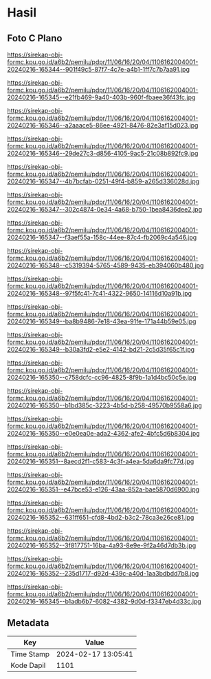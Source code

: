 # Hasil

## Foto C Plano

https://sirekap-obj-formc.kpu.go.id/a6b2/pemilu/pdpr/11/06/16/20/04/1106162004001-20240216-165344--901f49c5-87f7-4c7e-a4b1-1ff7c7b7aa91.jpg

https://sirekap-obj-formc.kpu.go.id/a6b2/pemilu/pdpr/11/06/16/20/04/1106162004001-20240216-165345--e21fb469-9a40-403b-960f-fbaee36f43fc.jpg

https://sirekap-obj-formc.kpu.go.id/a6b2/pemilu/pdpr/11/06/16/20/04/1106162004001-20240216-165346--a2aaace5-86ee-4921-8476-82e3af15d023.jpg

https://sirekap-obj-formc.kpu.go.id/a6b2/pemilu/pdpr/11/06/16/20/04/1106162004001-20240216-165346--29de27c3-d856-4105-9ac5-21c08b892fc9.jpg

https://sirekap-obj-formc.kpu.go.id/a6b2/pemilu/pdpr/11/06/16/20/04/1106162004001-20240216-165347--4b7bcfab-0251-49f4-b859-a265d336028d.jpg

https://sirekap-obj-formc.kpu.go.id/a6b2/pemilu/pdpr/11/06/16/20/04/1106162004001-20240216-165347--302c4874-0e34-4a68-b750-1bea8436dee2.jpg

https://sirekap-obj-formc.kpu.go.id/a6b2/pemilu/pdpr/11/06/16/20/04/1106162004001-20240216-165347--f3aef55a-158c-44ee-87c4-fb2069c4a546.jpg

https://sirekap-obj-formc.kpu.go.id/a6b2/pemilu/pdpr/11/06/16/20/04/1106162004001-20240216-165348--c5319394-5765-4589-9435-eb394060b480.jpg

https://sirekap-obj-formc.kpu.go.id/a6b2/pemilu/pdpr/11/06/16/20/04/1106162004001-20240216-165348--97f5fc41-7c41-4322-9650-14116d10a91b.jpg

https://sirekap-obj-formc.kpu.go.id/a6b2/pemilu/pdpr/11/06/16/20/04/1106162004001-20240216-165349--ba8b9486-7e18-43ea-91fe-171a44b59e05.jpg

https://sirekap-obj-formc.kpu.go.id/a6b2/pemilu/pdpr/11/06/16/20/04/1106162004001-20240216-165349--b30a3fd2-e5e2-4142-bd21-2c5d35f65c1f.jpg

https://sirekap-obj-formc.kpu.go.id/a6b2/pemilu/pdpr/11/06/16/20/04/1106162004001-20240216-165350--c758dcfc-cc96-4825-8f9b-1a1d4bc50c5e.jpg

https://sirekap-obj-formc.kpu.go.id/a6b2/pemilu/pdpr/11/06/16/20/04/1106162004001-20240216-165350--b1bd385c-3223-4b5d-b258-49570b9558a6.jpg

https://sirekap-obj-formc.kpu.go.id/a6b2/pemilu/pdpr/11/06/16/20/04/1106162004001-20240216-165350--e0e0ea0e-ada2-4362-afe2-4bfc5d6b8304.jpg

https://sirekap-obj-formc.kpu.go.id/a6b2/pemilu/pdpr/11/06/16/20/04/1106162004001-20240216-165351--8aecd2f1-c583-4c3f-a4ea-5da6da9fc77d.jpg

https://sirekap-obj-formc.kpu.go.id/a6b2/pemilu/pdpr/11/06/16/20/04/1106162004001-20240216-165351--e47bce53-e126-43aa-852a-bae5870d6900.jpg

https://sirekap-obj-formc.kpu.go.id/a6b2/pemilu/pdpr/11/06/16/20/04/1106162004001-20240216-165352--631ff651-cfd8-4bd2-b3c2-78ca3e26ce81.jpg

https://sirekap-obj-formc.kpu.go.id/a6b2/pemilu/pdpr/11/06/16/20/04/1106162004001-20240216-165352--3f817751-16ba-4a93-8e9e-9f2a46d7db3b.jpg

https://sirekap-obj-formc.kpu.go.id/a6b2/pemilu/pdpr/11/06/16/20/04/1106162004001-20240216-165352--235d1717-d92d-439c-a40d-1aa3bdbdd7b8.jpg

https://sirekap-obj-formc.kpu.go.id/a6b2/pemilu/pdpr/11/06/16/20/04/1106162004001-20240216-165345--b1adb6b7-6082-4382-9d0d-f3347eb4d33c.jpg


## Metadata

| Key        | Value               |
| ---------- | ------------------- |
| Time Stamp | 2024-02-17 13:05:41 |
| Kode Dapil | 1101                |



